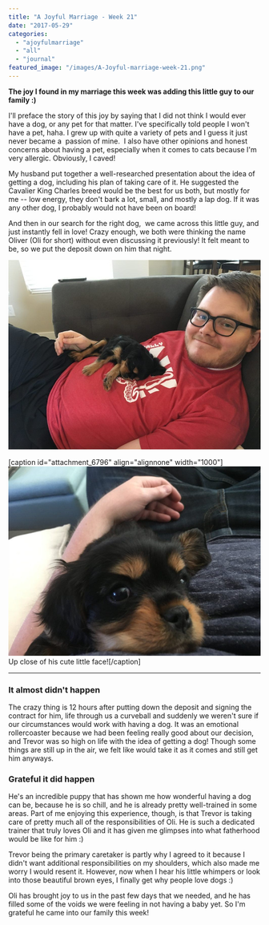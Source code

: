 ```yaml
---
title: "A Joyful Marriage - Week 21"
date: "2017-05-29"
categories: 
  - "ajoyfulmarriage"
  - "all"
  - "journal"
featured_image: "/images/A-Joyful-marriage-week-21.png"
---
```


**The joy I found in my marriage this week was adding this little guy to our family :)**

I'll preface the story of this joy by saying that I did not think I would ever have a dog, or any pet for that matter. I've specifically told people I won't have a pet, haha. I grew up with quite a variety of pets and I guess it just never became a  passion of mine.  I also have other opinions and honest concerns about having a pet, especially when it comes to cats because I'm very allergic. Obviously, I caved!

My husband put together a well-researched presentation about the idea of getting a dog, including his plan of taking care of it. He suggested the Cavalier King Charles breed would be the best for us both, but mostly for me -- low energy, they don't bark a lot, small, and mostly a lap dog. If it was any other dog, I probably would not have been on board!

And then in our search for the right dog,  we came across this little guy, and just instantly fell in love! Crazy enough, we both were thinking the name Oliver (Oli for short) without even discussing it previously! It felt meant to be, so we put the deposit down on him that night.

![a joyful marriage, oli, king charles, cavalier king charles dog, king charles dog, cute king charles dog, family of 3 picture, oli dog name, oli, finding joy, find joy, joy in marriage, marriage advice, marriage experiences, newlywed life](/images/IMG_0049.jpg)

\[caption id="attachment\_6796" align="alignnone" width="1000"\]![a joyful marriage, oli, king charles, cavalier king charles dog, king charles dog, cute king charles dog, family of 3 picture, oli dog name, oli, finding joy, find joy, joy in marriage, marriage advice, marriage experiences, newlywed life](/images/IMG_0041.jpg) Up close of his cute little face!\[/caption\]

* * *

### It almost didn't happen

The crazy thing is 12 hours after putting down the deposit and signing the contract for him, life through us a curveball and suddenly we weren't sure if our circumstances would work with having a dog. It was an emotional rollercoaster because we had been feeling really good about our decision, and Trevor was so high on life with the idea of getting a dog! Though some things are still up in the air, we felt like would take it as it comes and still get him anyways.

### Grateful it did happen

He's an incredible puppy that has shown me how wonderful having a dog can be, because he is so chill, and he is already pretty well-trained in some areas. Part of me enjoying this experience, though, is that Trevor is taking care of pretty much all of the responsibilities of Oli. He is such a dedicated trainer that truly loves Oli and it has given me glimpses into what fatherhood would be like for him :)

Trevor being the primary caretaker is partly why I agreed to it because I didn't want additional responsibilities on my shoulders, which also made me worry I would resent it. However, now when I hear his little whimpers or look into those beautiful brown eyes, I finally get why people love dogs :)

Oli has brought joy to us in the past few days that we needed, and he has filled some of the voids we were feeling in not having a baby yet. So I'm grateful he came into our family this week!
